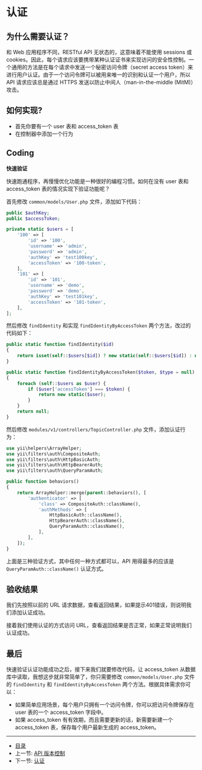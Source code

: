 # 认证

## 为什么需要认证？

和 Web 应用程序不同，RESTful API 无状态的，这意味着不能使用 sessions 或 cookies。因此，每个请求应该要携带某种认证证书来实现访问的安全性控制。一个通用的方法是在每个请求中发送一个秘密访问令牌（secret access token）来进行用户认证。由于一个访问令牌可以被用来唯一的识别和认证一个用户，所以 API 请求应该总是通过 HTTPS 发送以防止中间人（man-in-the-middle (MitM)）攻击。

## 如何实现?

- 首先你要有一个 user 表和 access_token 表
- 在控制器中添加一个行为

## Coding

**快速验证**

快速跑通程序，再慢慢优化功能是一种很好的编程习惯。如何在没有 user 表和 access_token 表的情况实现下验证功能呢？

首先修改 `common/models/User.php` 文件，添加如下代码：

```php
public $authKey;
public $accessToken;

private static $users = [
    '100' => [
        'id' => '100',
        'username' => 'admin',
        'password' => 'admin',
        'authKey' => 'test100key',
        'accessToken' => '100-token',
    ],
    '101' => [
        'id' => '101',
        'username' => 'demo',
        'password' => 'demo',
        'authKey' => 'test101key',
        'accessToken' => '101-token',
    ],
];
```

然后修改 `findIdentity` 和实现 `findIdentityByAccessToken` 两个方法，改过的代码如下：


```php
public static function findIdentity($id)
{
    return isset(self::$users[$id]) ? new static(self::$users[$id]) : null;
}

public static function findIdentityByAccessToken($token, $type = null)
{
    foreach (self::$users as $user) {
        if ($user['accessToken'] === $token) {
            return new static($user);
        }
    }
    return null;
}
```

然后修改 `modules/v1/controllers/TopicController.php` 文件，添加认证行为：

```php
use yii\helpers\ArrayHelper;
use yii\filters\auth\CompositeAuth;
use yii\filters\auth\HttpBasicAuth;
use yii\filters\auth\HttpBearerAuth;
use yii\filters\auth\QueryParamAuth;

public function behaviors()
{
    return ArrayHelper::merge(parent::behaviors(), [
        'authenticator' => [
            'class' => CompositeAuth::className(),
            'authMethods' => [
                HttpBasicAuth::className(),
                HttpBearerAuth::className(),
                QueryParamAuth::className(),
            ],
        ],
    ]);
}
```
上面是三种验证方式，其中任何一种方式都可以，API 用得最多的应该是 `QueryParamAuth::className()` 认证方式。


## 验收结果

我们先按照以前的 URL 请求数据，查看返回结果，如果提示401错误，则说明我们添加认证成功。

接着我们使用认证的方式访问 URL，查看返回结果是否正常，如果正常说明我们认证成功。

## 最后

快速验证认证功能成功之后，接下来我们就要修改代码，让 access_token 从数据库中读取，我想这步就非常简单了，你只需要修改 `common/models/User.php` 文件的 `findIdentity` 和 `findIdentityByAccessToken` 两个方法。根据具体需求你可以：

- 如果简单应用场景，每个用户只拥有一个访问令牌，你可以把访问令牌保存在 user 表的一个 access_token 字段中。
- 如果 access_token 有有效期，而且需要更新的话，新需要新建一个 access_token 表，保存每个用户最新生成的 access_token。

-----------------

- [目录](/SUMMARY.md)
- 上一节: [API 版本控制](book/02/2.2.md)
- 下一节: [认证](/book/02/2.4.md)